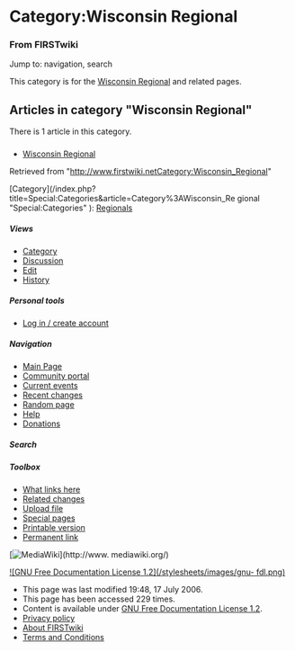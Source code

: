 # Category:Wisconsin Regional

### From FIRSTwiki

Jump to: navigation, search

This category is for the [Wisconsin Regional](Wisconsin_Regional
"Wisconsin Regional" ) and related pages.

  

## Articles in category "Wisconsin Regional"

There is 1 article in this category.

###

  * [Wisconsin Regional](Wisconsin_Regional "Wisconsin Regional" )

Retrieved from
"<http://www.firstwiki.netCategory:Wisconsin_Regional>"

[Category](/index.php?title=Special:Categories&article=Category%3AWisconsin_Re
gional "Special:Categories" ): [Regionals](Category:Regionals
"Category:Regionals" )

##### Views

  * [Category](Category:Wisconsin_Regional)
  * [Discussion](/index.php?title=Category_talk:Wisconsin_Regional&action=edit)
  * [Edit](/index.php?title=Category:Wisconsin_Regional&action=edit)
  * [History](/index.php?title=Category:Wisconsin_Regional&action=history)

##### Personal tools

  * [Log in / create account](/index.php?title=Special:Userlogin&returnto=Category:Wisconsin_Regional)

[](Main_Page "Main Page" )

##### Navigation

  * [Main Page](Main_Page)
  * [Community portal](FIRSTwiki:Community_portal)
  * [Current events](Current_events)
  * [Recent changes](Special:Recentchanges)
  * [Random page](Special:Random)
  * [Help](Help:Contents)
  * [Donations](FIRSTwiki:Site_support)

##### Search



##### Toolbox

  * [What links here](Special:Whatlinkshere/Category:Wisconsin_Regional)
  * [Related changes](Special:Recentchangeslinked/Category:Wisconsin_Regional)
  * [Upload file](Special:Upload)
  * [Special pages](Special:Specialpages)
  * [Printable version](/index.php?title=Category:Wisconsin_Regional&printable=yes)
  * [Permanent link](/index.php?title=Category:Wisconsin_Regional&oldid=49016)

[![MediaWiki](/skins/common/images/poweredby_mediawiki_88x31.png)](http://www.
mediawiki.org/)

[![GNU Free Documentation License 1.2](/stylesheets/images/gnu-
fdl.png)](http://www.gnu.org/copyleft/fdl.html)

  * This page was last modified 19:48, 17 July 2006.
  * This page has been accessed 229 times.
  * Content is available under [GNU Free Documentation License 1.2](http://www.gnu.org/copyleft/fdl.html "http://www.gnu.org/copyleft/fdl.html" ).
  * [Privacy policy](FIRSTwiki:Privacy_policy "FIRSTwiki:Privacy policy" )
  * [About FIRSTwiki](FIRSTwiki:About "FIRSTwiki:About" )
  * [Terms and Conditions](FIRSTwiki:Terms_and_conditions "FIRSTwiki:Terms and conditions" )


